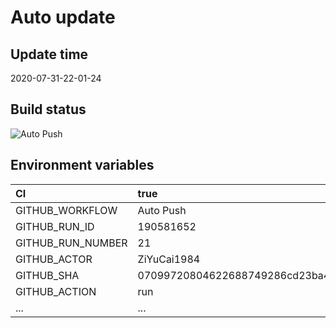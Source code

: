 ﻿# Auto update

## Update time

2020-07-31-22-01-24

## Build status

![Auto Push](https://github.com/ZiYuCai1984/Rustle.fmLuWorks.Automation.DailyPush/workflows/Auto%20Push/badge.svg)

## Environment variables

| CI  | true  |
| :------------ | :------------ |
| GITHUB_WORKFLOW	|  Auto Push |
| GITHUB_RUN_ID	|  190581652 |
| GITHUB_RUN_NUMBER	|  21 |
| GITHUB_ACTOR	|  ZiYuCai1984 |
| GITHUB_SHA	|  07099720804622688749286cd23ba47716ce035b |
| GITHUB_ACTION	|  run |
| ... |...|
